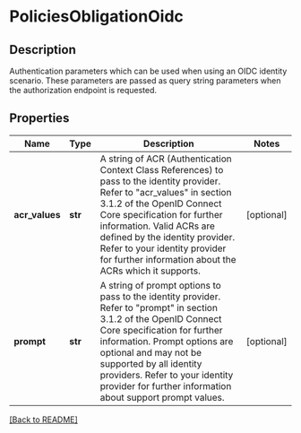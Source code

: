 # PoliciesObligationOidc

## Description

Authentication parameters which can be used when using an OIDC identity scenario. These parameters are passed as query string parameters when the authorization endpoint is requested.


## Properties

Name | Type | Description | Notes
------------ | ------------- | ------------- | -------------
**acr\_values** | **str** | A string of ACR (Authentication Context Class References) to pass to the identity provider. Refer to \"acr\_values\" in section 3.1.2 of the OpenID Connect Core specification for further information. Valid ACRs are defined by the identity provider. Refer to your identity provider for further information about the ACRs which it supports.  | [optional] 
**prompt** | **str** | A string of prompt options to pass to the identity provider. Refer to \"prompt\" in section 3.1.2 of the OpenID Connect Core specification for further information. Prompt options are optional and may not be supported by all identity providers. Refer to your identity provider for further information about support prompt values.  | [optional] 

[[Back to README]](../README.md)



